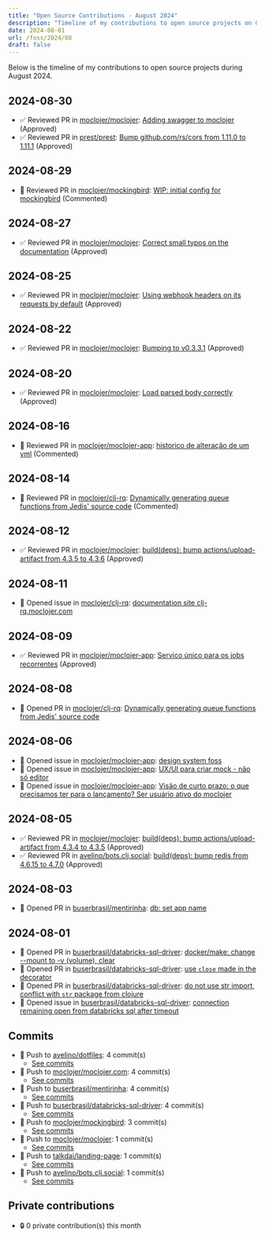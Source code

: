 ```yaml
---
title: "Open Source Contributions - August 2024"
description: "Timeline of my contributions to open source projects on GitHub during August 2024."
date: 2024-08-01
url: /foss/2024/08
draft: false
---
```


Below is the timeline of my contributions to open source projects during August 2024.

## 2024-08-30

- ✅ Reviewed PR in [moclojer/moclojer](https://github.com/moclojer/moclojer): [Adding swagger to moclojer](https://github.com/moclojer/moclojer/pull/262#pullrequestreview-2272289741) (Approved)
- ✅ Reviewed PR in [prest/prest](https://github.com/prest/prest): [Bump github.com/rs/cors from 1.11.0 to 1.11.1](https://github.com/prest/prest/pull/898#pullrequestreview-2271730922) (Approved)

## 2024-08-29

- 💬 Reviewed PR in [moclojer/mockingbird](https://github.com/moclojer/mockingbird): [WIP: initial config for mockingbird](https://github.com/moclojer/mockingbird/pull/4#pullrequestreview-2270185459) (Commented)

## 2024-08-27

- ✅ Reviewed PR in [moclojer/moclojer](https://github.com/moclojer/moclojer): [Correct small typos on the documentation](https://github.com/moclojer/moclojer/pull/274#pullrequestreview-2263215095) (Approved)

## 2024-08-25

- ✅ Reviewed PR in [moclojer/moclojer](https://github.com/moclojer/moclojer): [Using webhook headers on its requests by default](https://github.com/moclojer/moclojer/pull/272#pullrequestreview-2259242312) (Approved)

## 2024-08-22

- ✅ Reviewed PR in [moclojer/moclojer](https://github.com/moclojer/moclojer): [Bumping to v0.3.3.1](https://github.com/moclojer/moclojer/pull/271#pullrequestreview-2255545625) (Approved)

## 2024-08-20

- ✅ Reviewed PR in [moclojer/moclojer](https://github.com/moclojer/moclojer): [Load parsed body correctly](https://github.com/moclojer/moclojer/pull/269#pullrequestreview-2249011465) (Approved)

## 2024-08-16

- 💬 Reviewed PR in [moclojer/moclojer-app](https://github.com/moclojer/moclojer-app): [historico de alteração de um yml](https://github.com/moclojer/moclojer-app/pull/352#pullrequestreview-2242287292) (Commented)

## 2024-08-14

- 💬 Reviewed PR in [moclojer/clj-rq](https://github.com/moclojer/clj-rq): [Dynamically generating queue functions from Jedis' source code](https://github.com/moclojer/clj-rq/pull/18#pullrequestreview-2238968551) (Commented)

## 2024-08-12

- ✅ Reviewed PR in [moclojer/moclojer](https://github.com/moclojer/moclojer): [build(deps): bump actions/upload-artifact from 4.3.5 to 4.3.6](https://github.com/moclojer/moclojer/pull/267#pullrequestreview-2233980446) (Approved)

## 2024-08-11

- 🐛 Opened issue in [moclojer/clj-rq](https://github.com/moclojer/clj-rq): [documentation site clj-rq.moclojer.com](https://github.com/moclojer/clj-rq/issues/19)

## 2024-08-09

- ✅ Reviewed PR in [moclojer/moclojer-app](https://github.com/moclojer/moclojer-app): [Servico único para os jobs recorrentes](https://github.com/moclojer/moclojer-app/pull/342#pullrequestreview-2229735874) (Approved)

## 2024-08-08

- 🔀 Opened PR in [moclojer/clj-rq](https://github.com/moclojer/clj-rq): [Dynamically generating queue functions from Jedis' source code](https://github.com/moclojer/clj-rq/pull/18)

## 2024-08-06

- 🐛 Opened issue in [moclojer/moclojer-app](https://github.com/moclojer/moclojer-app): [design system foss](https://github.com/moclojer/moclojer-app/issues/351)
- 🐛 Opened issue in [moclojer/moclojer-app](https://github.com/moclojer/moclojer-app): [UX/UI para criar mock - não só editor](https://github.com/moclojer/moclojer-app/issues/350)
- 🐛 Opened issue in [moclojer/moclojer-app](https://github.com/moclojer/moclojer-app): [Visão de curto prazo: o que precisamos ter para o lançamento? Ser usuário ativo do moclojer](https://github.com/moclojer/moclojer-app/issues/349)

## 2024-08-05

- ✅ Reviewed PR in [moclojer/moclojer](https://github.com/moclojer/moclojer): [build(deps): bump actions/upload-artifact from 4.3.4 to 4.3.5](https://github.com/moclojer/moclojer/pull/266#pullrequestreview-2219394261) (Approved)
- ✅ Reviewed PR in [avelino/bots.clj.social](https://github.com/avelino/bots.clj.social): [build(deps): bump redis from 4.6.15 to 4.7.0](https://github.com/avelino/bots.clj.social/pull/141#pullrequestreview-2219021775) (Approved)

## 2024-08-03

- 🔀 Opened PR in [buserbrasil/mentirinha](https://github.com/buserbrasil/mentirinha): [db: set app name](https://github.com/buserbrasil/mentirinha/pull/5)

## 2024-08-01

- 🔀 Opened PR in [buserbrasil/databricks-sql-driver](https://github.com/buserbrasil/databricks-sql-driver): [docker/make: change --mount to -v (volume), clear](https://github.com/buserbrasil/databricks-sql-driver/pull/16)
- 🔀 Opened PR in [buserbrasil/databricks-sql-driver](https://github.com/buserbrasil/databricks-sql-driver): [use `close` made in the decorator](https://github.com/buserbrasil/databricks-sql-driver/pull/15)
- 🔀 Opened PR in [buserbrasil/databricks-sql-driver](https://github.com/buserbrasil/databricks-sql-driver): [do not use str import, conflict with `str` package from clojure ](https://github.com/buserbrasil/databricks-sql-driver/pull/14)
- 🐛 Opened issue in [buserbrasil/databricks-sql-driver](https://github.com/buserbrasil/databricks-sql-driver): [connection remaining open from databricks sql after timeout](https://github.com/buserbrasil/databricks-sql-driver/issues/13)

## Commits

- 🔨 Push to [avelino/dotfiles](https://github.com/avelino/dotfiles): 4 commit(s)
  - [See commits](https://github.com/avelino/dotfiles/commits?author=avelino&since=2024-08-01T00:00:00Z&until=2024-08-31T23:59:59Z)
- 🔨 Push to [moclojer/moclojer.com](https://github.com/moclojer/moclojer.com): 4 commit(s)
  - [See commits](https://github.com/moclojer/moclojer.com/commits?author=avelino&since=2024-08-01T00:00:00Z&until=2024-08-31T23:59:59Z)
- 🔨 Push to [buserbrasil/mentirinha](https://github.com/buserbrasil/mentirinha): 4 commit(s)
  - [See commits](https://github.com/buserbrasil/mentirinha/commits?author=avelino&since=2024-08-01T00:00:00Z&until=2024-08-31T23:59:59Z)
- 🔨 Push to [buserbrasil/databricks-sql-driver](https://github.com/buserbrasil/databricks-sql-driver): 4 commit(s)
  - [See commits](https://github.com/buserbrasil/databricks-sql-driver/commits?author=avelino&since=2024-08-01T00:00:00Z&until=2024-08-31T23:59:59Z)
- 🔨 Push to [moclojer/mockingbird](https://github.com/moclojer/mockingbird): 3 commit(s)
  - [See commits](https://github.com/moclojer/mockingbird/commits?author=avelino&since=2024-08-01T00:00:00Z&until=2024-08-31T23:59:59Z)
- 🔨 Push to [moclojer/moclojer](https://github.com/moclojer/moclojer): 1 commit(s)
  - [See commits](https://github.com/moclojer/moclojer/commits?author=avelino&since=2024-08-01T00:00:00Z&until=2024-08-31T23:59:59Z)
- 🔨 Push to [talkdai/landing-page](https://github.com/talkdai/landing-page): 1 commit(s)
  - [See commits](https://github.com/talkdai/landing-page/commits?author=avelino&since=2024-08-01T00:00:00Z&until=2024-08-31T23:59:59Z)
- 🔨 Push to [avelino/bots.clj.social](https://github.com/avelino/bots.clj.social): 1 commit(s)
  - [See commits](https://github.com/avelino/bots.clj.social/commits?author=avelino&since=2024-08-01T00:00:00Z&until=2024-08-31T23:59:59Z)

## Private contributions

- 🔒 0 private contribution(s) this month

